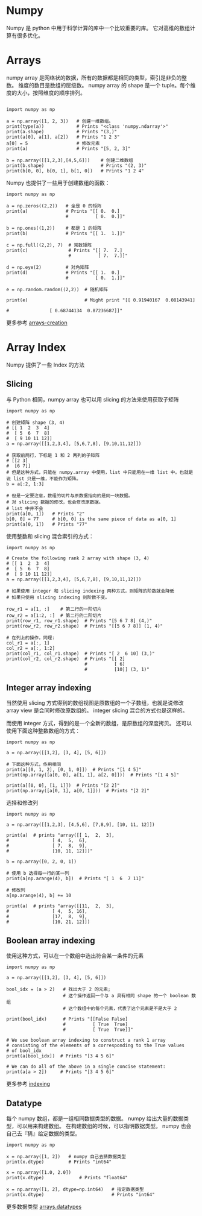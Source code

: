 # Numpy
Numpy 是 python 中用于科学计算的库中一个比较重要的库。
它对高维的数组计算有很多优化。

# Arrays

numpy array 是网络状的数据，所有的数据都是相同的类型，索引是非负的整数。
维度的数目是数组的层级数。
numpy array 的 shape 是一个 tuple。每个维度的大小，按照维度的顺序排列。

```

import numpy as np

a = np.array([1, 2, 3])   # 创建一维数组。
print(type(a))            # Prints "<class 'numpy.ndarray'>"
print(a.shape)            # Prints "(3,)"
print(a[0], a[1], a[2])   # Prints "1 2 3"
a[0] = 5                  # 修改元素
print(a)                  # Prints "[5, 2, 3]"

b = np.array([[1,2,3],[4,5,6]])    # 创建二维数组
print(b.shape)                     # Prints "(2, 3)"
print(b[0, 0], b[0, 1], b[1, 0])   # Prints "1 2 4"

```
Numpy 也提供了一些用于创建数组的函数：

```
import numpy as np

a = np.zeros((2,2))   # 全是 0 的矩阵
print(a)              # Prints "[[ 0.  0.]
                      #          [ 0.  0.]]"

b = np.ones((1,2))    # 都是 1 的矩阵
print(b)              # Prints "[[ 1.  1.]]"

c = np.full((2,2), 7)  # 常数矩阵
print(c)               # Prints "[[ 7.  7.]
                       #          [ 7.  7.]]"

d = np.eye(2)         # 对角矩阵
print(d)              # Prints "[[ 1.  0.]
                      #          [ 0.  1.]]"

e = np.random.random((2,2))  # 随机矩阵
                                                                   print(e)                     # Might print "[[ 0.91940167  0.08143941]
                                                                                        #               [ 0.68744134  0.87236687]]"
```
更多参考 [arrays-creation](https://docs.scipy.org/doc/numpy/user/basics.creation.html#arrays-creation)

# Array Index
Numpy 提供了一些 Index 的方法
## Slicing
与 Python 相同，numpy array 也可以用 slicing 的方法来使用获取子矩阵

```
import numpy as np

# 创建矩阵 shape (3, 4)
# [[ 1  2  3  4]
#  [ 5  6  7  8]
#  [ 9 10 11 12]]
a = np.array([[1,2,3,4], [5,6,7,8], [9,10,11,12]])

# 获取前两行，下标是 1 和 2 两列的子矩阵
# [[2 3]
#  [6 7]]
# 但是这种方式，只能在 numpy.array 中使用，list 中只能用在一维 list 中。也就是说 list 只是一维，不能作为矩阵。
b = a[:2, 1:3]

# 但是一定要注意，数组的切片与原数据指向的是同一块数据。
# 对 slicing 数据的修改，也会修改原数据。
# list 中并不会
print(a[0, 1])   # Prints "2"
b[0, 0] = 77     # b[0, 0] is the same piece of data as a[0, 1]
print(a[0, 1])   # Prints "77"
```

使用整数和 slicing 混合索引的方式：
```
import numpy as np

# Create the following rank 2 array with shape (3, 4)
# [[ 1  2  3  4]
#  [ 5  6  7  8]
#  [ 9 10 11 12]]
a = np.array([[1,2,3,4], [5,6,7,8], [9,10,11,12]])

# 如果使用 integer 和 slicing indexing 两种方式，则矩阵的阶数就会降低
# 如果只使用 slicing indexing 则阶数不变。

row_r1 = a[1, :]    # 第二行的一阶切片
row_r2 = a[1:2, :]  # 第二行的二阶切片
print(row_r1, row_r1.shape)  # Prints "[5 6 7 8] (4,)"
print(row_r2, row_r2.shape)  # Prints "[[5 6 7 8]] (1, 4)"

# 在列上的操作，同理:
col_r1 = a[:, 1]
col_r2 = a[:, 1:2]
print(col_r1, col_r1.shape)  # Prints "[ 2  6 10] (3,)"
print(col_r2, col_r2.shape)  # Prints "[[ 2]
                             #          [ 6]
                             #          [10]] (3, 1)"
```
## Integer array indexing

当然使用 slicing 方式得到的数组视图是原数组的一个子数组，也就是说修改 array view 是会同时修改原数组的。
integer slicing 混合的方式也是这样的。

而使用 integer 方式，得到的是一个全新的数组，是原数组的深度拷贝。
还可以使用下面这种整数数组的方式：
```
import numpy as np

a = np.array([[1,2], [3, 4], [5, 6]])

# 下面这种方式，作用相同
print(a[[0, 1, 2], [0, 1, 0]])  # Prints "[1 4 5]"
print(np.array([a[0, 0], a[1, 1], a[2, 0]]))  # Prints "[1 4 5]"

print(a[[0, 0], [1, 1]])  # Prints "[2 2]"
print(np.array([a[0, 1], a[0, 1]]))  # Prints "[2 2]"

```

选择和修改列
```
import numpy as np

a = np.array([[1,2,3], [4,5,6], [7,8,9], [10, 11, 12]])

print(a)  # prints "array([[ 1,  2,  3],
#                [ 4,  5,  6],
#                [ 7,  8,  9],
#                [10, 11, 12]])"

b = np.array([0, 2, 0, 1])

# 使用 b 选择每一行的某一列
print(a[np.arange(4), b])  # Prints "[ 1  6  7 11]"

# 修改列
a[np.arange(4), b] += 10

print(a)  # prints "array([[11,  2,  3],
#                [ 4,  5, 16],
#                [17,  8,  9],
#                [10, 21, 12]])
```

## Boolean array indexing
使用这种方式，可以在一个数组中选出符合某一条件的元素

```
import numpy as np

a = np.array([[1,2], [3, 4], [5, 6]])

bool_idx = (a > 2)   # 找出大于 2 的元素;
                     # 这个操作返回一个与 a 具有相同 shape 的一个 boolean 数组
                     # 这个数组中的每个元素，代表了这个元素是不是大于 2

print(bool_idx)      # Prints "[[False False]
                     #          [ True  True]
                     #          [ True  True]]"

# We use boolean array indexing to construct a rank 1 array
# consisting of the elements of a corresponding to the True values
# of bool_idx
print(a[bool_idx])  # Prints "[3 4 5 6]"

# We can do all of the above in a single concise statement:
print(a[a > 2])     # Prints "[3 4 5 6]"
```
更多参考 [indexing](https://docs.scipy.org/doc/numpy/reference/arrays.indexing.html)

## Datatype

每个 numpy 数组，都是一组相同数据类型的数据。
numpy 给出大量的数据类型，可以用来构建数组。
在构建数组的时候，可以指明数据类型。
numpy 也会自己去『猜』给定数据的类型。
```
import numpy as np

x = np.array([1, 2])   # numpy 自己去猜数据类型
print(x.dtype)         # Prints "int64"

x = np.array([1.0, 2.0])  
print(x.dtype)             # Prints "float64"

x = np.array([1, 2], dtype=np.int64)   # 指定数据类型
print(x.dtype)                         # Prints "int64"
```
更多数据类型 [arrays.datatypes](https://docs.scipy.org/doc/numpy/reference/arrays.dtypes.html)

